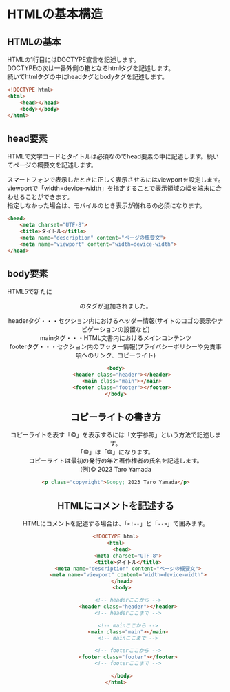 # HTMLの基本構造

## HTMLの基本

HTMLの1行目にはDOCTYPE宣言を記述します。  
DOCTYPEの次は一番外側の箱となるhtmlタグを記述します。  
続いてhtmlタグの中にheadタグとbodyタグを記述します。

```html
<!DOCTYPE html>
<html>
    <head></head>
    <body></body>
</html>
```

## head要素

HTMLで文字コードとタイトルは必須なのでhead要素の中に記述します。続いてページの概要文を記述します。  

スマートフォンで表示したときに正しく表示させるにはviewportを設定します。  
viewportで「width=device-width」を指定することで表示領域の幅を端末に合わせることができます。  
指定しなかった場合は、モバイルのとき表示が崩れるの必須になります。

```html
<head>
    <meta charset="UTF-8">
    <title>タイトル</title>
    <meta name="description" content="ページの概要文">
    <meta name="viewport" content="width=device-width">
</head>
```

## body要素

HTML5で新たに<header><main><footer>のタグが追加されました。  

headerタグ・・・セクション内におけるヘッダー情報(サイトのロゴの表示やナビゲーションの設置など)  
mainタグ・・・HTML文書内におけるメインコンテンツ  
footerタグ・・・セクション内のフッター情報(プライバシーポリシーや免責事項へのリンク、コピーライト)

```html
<body>
    <header class="header"></header>
    <main class="main"></main>
    <footer class="footer"></footer>
</body>
```

## コピーライトの書き方

コピーライトを表す「©」を表示するには「文字参照」という方法で記述します。  
「©」は「&copy;」になります。  
コピーライトは最初の発行の年と著作権者の氏名を記述します。  
(例)© 2023 Taro Yamada

```html
<p class="copyright">&copy; 2023 Taro Yamada</p>
```

## HTMLにコメントを記述する

HTMLにコメントを記述する場合は、「`<!--`」と「`-->`」で囲みます。

```html
<!DOCTYPE html>
<html>
    <head>
        <meta charset="UTF-8">
        <title>タイトル</title>
        <meta name="description" content="ページの概要文">
        <meta name="viewport" content="width=device-width">
    </head>
    <body>

        <!-- headerここから -->
        <header class="header"></header>
        <!-- headerここまで -->

        <!-- mainここから -->
        <main class="main"></main>
        <!-- mainここまで -->

        <!-- footerここから -->
        <footer class="footer"></footer>
        <!-- footerここまで -->

    </body>
</html>
```
